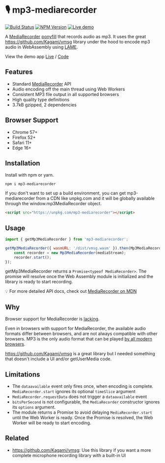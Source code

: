 # 🎙 mp3-mediarecorder

[![Build Status](https://travis-ci.org/eliasmeire/mp3-mediarecorder.svg?branch=master)](https://travis-ci.org/eliasmeire/mp3-mediarecorder) [![NPM Version](https://badge.fury.io/js/mp3-mediarecorder.svg?style=flat)](https://npmjs.org/package/mp3-mediarecorder) [![Live demo](https://img.shields.io/badge/live%20demo-available-blue.svg)](https://eliasmei.re/mp3-mediarecorder)

A [MediaRecorder](https://developer.mozilla.org/en-US/docs/Web/API/MediaRecorder) [ponyfill](https://ponyfill.com) that records audio as mp3. It uses the great https://github.com/Kagami/vmsg library under the hood to encode mp3 audio in WebAssembly using [LAME](http://lame.sourceforge.net/).

View the demo app [Live](https://eliasmei.re/mp3-mediarecorder) / [Code](demo)

## Features

-   Standard [MediaRecorder](https://developer.mozilla.org/en-US/docs/Web/API/MediaRecorder) API
-   Audio encoding off the main thread using Web Workers
-   Consistent MP3 file output in all supported browsers
-   High quality type definitions
-   3.7kB gzipped, 2 dependencies

## Browser Support

-   Chrome 57+
-   Firefox 52+
-   Safari 11+
-   Edge 16+

## Installation

Install with npm or yarn.

```shell
npm i mp3-mediarecorder
```

If you don't want to set up a build environment, you can get mp3-mediarecorder from a CDN like unpkg.com and it will be globally available through the window.mp3MediaRecorder object.

```html
<script src="https://unpkg.com/mp3-mediarecorder"></script>
```

## Usage

```js
import { getMp3MediaRecorder } from 'mp3-mediarecorder';

getMp3MediaRecorder({ wasmURL: '/dist/vmsg.wasm' }).then(Mp3MediaRecorder => {
    const recorder = new Mp3MediaRecorder(mediaStream);
    recorder.start();
});
```

getMp3MediaRecorder returns a `Promise<typeof MediaRecorder>`. The promise will resolve once the Web Assembly module is initialized and the library is ready to start recording.

💡 For more detailed API docs, check out [MediaRecorder on MDN](https://developer.mozilla.org/en-US/docs/Web/API/MediaRecorder)

## Why

Browser support for MediaRecorder is [lacking](https://caniuse.com/#feat=mediarecorder).

Even in browsers with support for MediaRecorder, the available audio formats differ between browsers, and are not always compatible with other browsers. MP3 is the only audio format that can be played [by all modern browsers](https://developer.mozilla.org/en-US/docs/Web/HTML/Supported_media_formats#Browser_compatibility).

https://github.com/Kagami/vmsg is a great library but I needed something that doesn't include a UI and/or getUserMedia code.

## Limitations

-   The `dataavailable` event only fires once, when encoding is complete. `MediaRecorder.start` ignores its optional `timeSlice` argument
-   `MediaRecorder.requestData` does not trigger a `dataavailable` event
-   `bitsPerSecond` is not configurable, the `MediaRecorder` constructor ignores its `options` argument.
-   The module returns a Promise to avoid delaying `MediaRecorder.start` until the Web Worker is ready. Once the Promise is resolved, the Web Worker will be ready to start encoding.

## Related

-   https://github.com/Kagami/vmsg: Use this library if you want a more complete microphone recording library with a built-in UI
